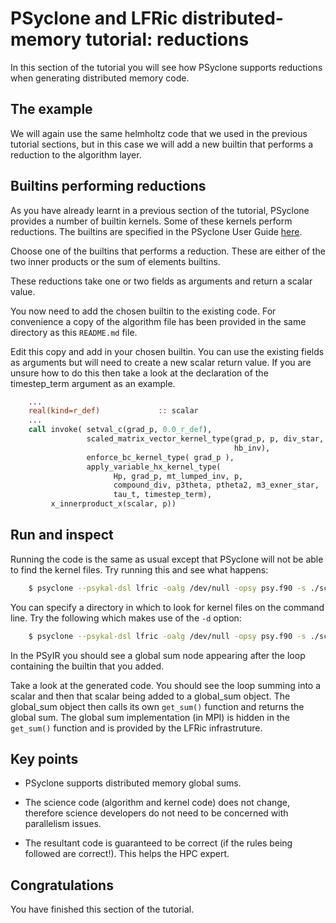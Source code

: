 # PSyclone and LFRic distributed-memory tutorial: reductions #

In this section of the tutorial you will see how PSyclone supports
reductions when generating distributed memory code.

## The example ##

We will again use the same helmholtz code that we used in the previous
tutorial sections, but in this case we will add a new builtin that performs a
reduction to the algorithm layer.

## Builtins performing reductions ##

As you have already learnt in a previous section of the tutorial,
PSyclone provides a number of builtin kernels. Some of these kernels
perform reductions. The builtins are specified in the PSyclone User Guide
[here](https://psyclone.readthedocs.io/en/latest/lfric.html#built-ins).

Choose one of the builtins that performs a reduction. These are either
of the two inner products or the sum of elements builtins.

These reductions take one or two fields as arguments and return a
scalar value.

You now need to add the chosen builtin to the existing code. For
convenience a copy of the algorithm file has been provided in the same
directory as this `README.md` file.

Edit this copy and add in your chosen builtin. You can use the
existing fields as arguments but will need to create a new scalar
return value. If you are unsure how to do this then take a look at the
declaration of the timestep_term argument as an example.

```fortran
    ...
    real(kind=r_def)             :: scalar
    ...
    call invoke( setval_c(grad_p, 0.0_r_def),                                &
                 scaled_matrix_vector_kernel_type(grad_p, p, div_star,       &
                                                  hb_inv),                   &
                 enforce_bc_kernel_type( grad_p ),                           &
                 apply_variable_hx_kernel_type(                              &
                       Hp, grad_p, mt_lumped_inv, p,                         &
                       compound_div, p3theta, ptheta2, m3_exner_star,        &
                       tau_t, timestep_term),                                &
		 x_innerproduct_x(scalar, p))
```

## Run and inspect

Running the code is the same as usual except that PSyclone will not
be able to find the kernel files. Try running this and see what
happens:

```bash
    $ psyclone --psykal-dsl lfric -oalg /dev/null -opsy psy.f90 -s ./schedule.py helmholtz_solver_alg_mod.x90
```

You can specify a directory in which to look for kernel files on the
command line. Try the following which makes use of the `-d` option:

```bash
    $ psyclone --psykal-dsl lfric -oalg /dev/null -opsy psy.f90 -s ./schedule.py -d ../code helmholtz_solver_alg_mod.x90
```

In the PSyIR you should see a global sum node appearing after the loop
containing the builtin that you added.

Take a look at the generated code. You should see the loop summing
into a scalar and then that scalar being added to a global_sum
object. The global_sum object then calls its own `get_sum()` function
and returns the global sum. The global sum implementation (in MPI) is
hidden in the `get_sum()` function and is provided by the LFRic
infrastruture.

## Key points

* PSyclone supports distributed memory global sums.

* The science code (algorithm and kernel code) does not change,
  therefore science developers do not need to be concerned with
  parallelism issues.

* The resultant code is guaranteed to be correct (if the rules being
  followed are correct!). This helps the HPC expert.

## Congratulations

You have finished this section of the tutorial.
